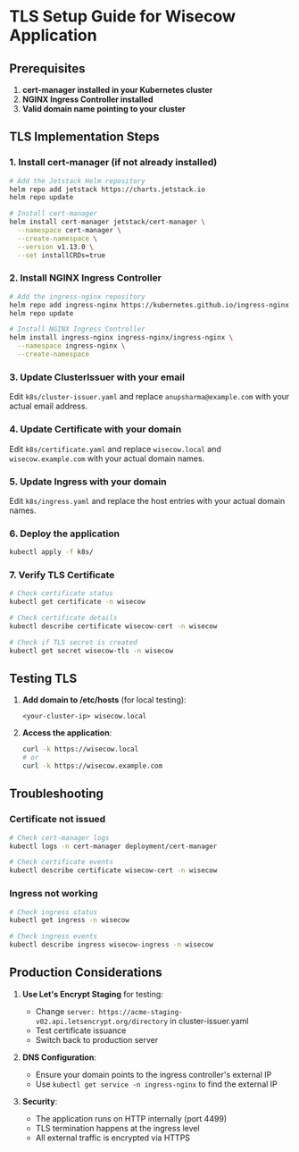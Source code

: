 # TLS Setup Guide for Wisecow Application

## Prerequisites

1. **cert-manager installed in your Kubernetes cluster**
2. **NGINX Ingress Controller installed**
3. **Valid domain name pointing to your cluster**

## TLS Implementation Steps

### 1. Install cert-manager (if not already installed)

```bash
# Add the Jetstack Helm repository
helm repo add jetstack https://charts.jetstack.io
helm repo update

# Install cert-manager
helm install cert-manager jetstack/cert-manager \
  --namespace cert-manager \
  --create-namespace \
  --version v1.13.0 \
  --set installCRDs=true
```

### 2. Install NGINX Ingress Controller

```bash
# Add the ingress-nginx repository
helm repo add ingress-nginx https://kubernetes.github.io/ingress-nginx
helm repo update

# Install NGINX Ingress Controller
helm install ingress-nginx ingress-nginx/ingress-nginx \
  --namespace ingress-nginx \
  --create-namespace
```

### 3. Update ClusterIssuer with your email

Edit `k8s/cluster-issuer.yaml` and replace `anupsharma@example.com` with your actual email address.

### 4. Update Certificate with your domain

Edit `k8s/certificate.yaml` and replace `wisecow.local` and `wisecow.example.com` with your actual domain names.

### 5. Update Ingress with your domain

Edit `k8s/ingress.yaml` and replace the host entries with your actual domain names.

### 6. Deploy the application

```bash
kubectl apply -f k8s/
```

### 7. Verify TLS Certificate

```bash
# Check certificate status
kubectl get certificate -n wisecow

# Check certificate details
kubectl describe certificate wisecow-cert -n wisecow

# Check if TLS secret is created
kubectl get secret wisecow-tls -n wisecow
```

## Testing TLS

1. **Add domain to /etc/hosts** (for local testing):
   ```
   <your-cluster-ip> wisecow.local
   ```

2. **Access the application**:
   ```bash
   curl -k https://wisecow.local
   # or
   curl -k https://wisecow.example.com
   ```

## Troubleshooting

### Certificate not issued
```bash
# Check cert-manager logs
kubectl logs -n cert-manager deployment/cert-manager

# Check certificate events
kubectl describe certificate wisecow-cert -n wisecow
```

### Ingress not working
```bash
# Check ingress status
kubectl get ingress -n wisecow

# Check ingress events
kubectl describe ingress wisecow-ingress -n wisecow
```

## Production Considerations

1. **Use Let's Encrypt Staging** for testing:
   - Change `server: https://acme-staging-v02.api.letsencrypt.org/directory` in cluster-issuer.yaml
   - Test certificate issuance
   - Switch back to production server

2. **DNS Configuration**:
   - Ensure your domain points to the ingress controller's external IP
   - Use `kubectl get service -n ingress-nginx` to find the external IP

3. **Security**:
   - The application runs on HTTP internally (port 4499)
   - TLS termination happens at the ingress level
   - All external traffic is encrypted via HTTPS
